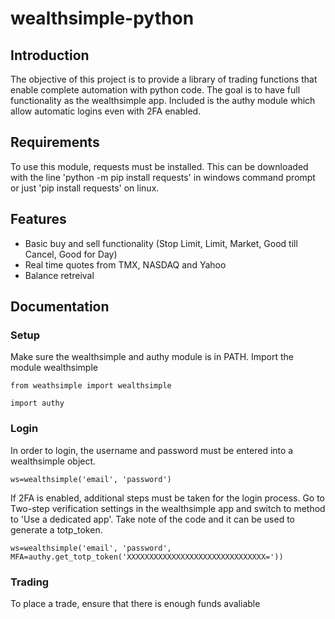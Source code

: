 # wealthsimple-python

## Introduction
The objective of this project is to provide a library of trading functions that enable complete automation with python code. The goal is to have full functionality as the wealthsimple app. Included is the authy module which allow automatic logins even with 2FA enabled.

## Requirements
To use this module, requests must be installed. This can be downloaded with the line 'python -m pip install requests' in windows command prompt or just 'pip install requests' on linux.

## Features
- Basic buy and sell functionality (Stop Limit, Limit, Market, Good till Cancel, Good for Day)
- Real time quotes from TMX, NASDAQ and Yahoo
- Balance retreival

## Documentation

### Setup
Make sure the wealthsimple and authy module is in PATH.
Import the module wealthsimple

`from weathsimple import wealthsimple`

`import authy`

### Login
In order to login, the username and password must be entered into a wealthsimple object.

`ws=wealthsimple('email', 'password')`

If 2FA is enabled, additional steps must be taken for the login process. Go to Two-step verification settings in the wealthsimple app and switch to method to 'Use a dedicated app'. Take note of the code and it can be used to generate a totp_token.

`ws=wealthsimple('email', 'password', MFA=authy.get_totp_token('XXXXXXXXXXXXXXXXXXXXXXXXXXXXXXX='))`


### Trading

To place a trade, ensure that there is enough funds avaliable
